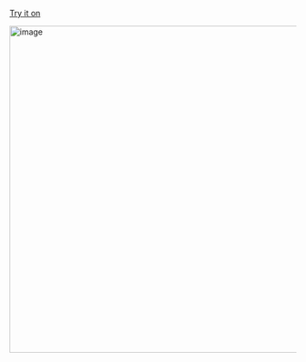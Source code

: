 [Try it on](https://mahdi-malv.github.io/life-stats/)

<img width="982" height="575" alt="image" src="https://github.com/user-attachments/assets/78cef317-e900-4ceb-a297-5bab0af948e4" />
